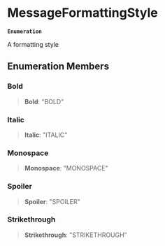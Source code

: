 # MessageFormattingStyle

**`Enumeration`**

A formatting style

## Enumeration Members

### Bold

> **Bold**: "BOLD"

### Italic

> **Italic**: "ITALIC"

### Monospace

> **Monospace**: "MONOSPACE"

### Spoiler

> **Spoiler**: "SPOILER"

### Strikethrough

> **Strikethrough**: "STRIKETHROUGH"
